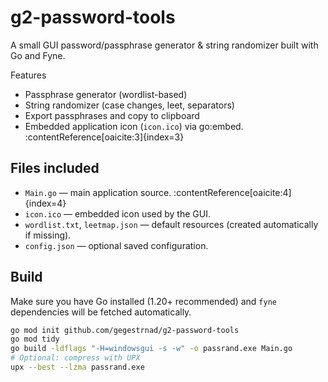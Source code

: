 # g2-password-tools
A small GUI password/passphrase generator &amp; string randomizer built with Go and Fyne.

Features
- Passphrase generator (wordlist-based)
- String randomizer (case changes, leet, separators)
- Export passphrases and copy to clipboard
- Embedded application icon (`icon.ico`) via go:embed. :contentReference[oaicite:3]{index=3}

## Files included
- `Main.go` — main application source. :contentReference[oaicite:4]{index=4}
- `icon.ico` — embedded icon used by the GUI.
- `wordlist.txt`, `leetmap.json` — default resources (created automatically if missing).
- `config.json` — optional saved configuration.

## Build
Make sure you have Go installed (1.20+ recommended) and `fyne` dependencies will be fetched automatically.

```bash
go mod init github.com/gegestrnad/g2-password-tools
go mod tidy
go build -ldflags "-H=windowsgui -s -w" -o passrand.exe Main.go
# Optional: compress with UPX
upx --best --lzma passrand.exe
